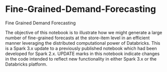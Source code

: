 # Fine-Grained-Demand-Forecasting
Fine Grained Demand Forecasting


The objective of this notebook is to illustrate how we might generate a large number of fine-grained forecasts at the store-item level in an efficient manner leveraging the distributed computational power of Databricks. This is a Spark 3.x update to a previously published notebook which had been developed for Spark 2.x. UPDATE marks in this notebook indicate changes in the code intended to reflect new functionality in either Spark 3.x or the Databricks platform.
